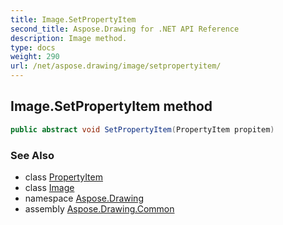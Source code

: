 ```yaml
---
title: Image.SetPropertyItem
second_title: Aspose.Drawing for .NET API Reference
description: Image method. 
type: docs
weight: 290
url: /net/aspose.drawing/image/setpropertyitem/
---
```

## Image.SetPropertyItem method

```csharp
public abstract void SetPropertyItem(PropertyItem propitem)
```

### See Also

* class [PropertyItem](../../../aspose.drawing.imaging/propertyitem/)
* class [Image](../)
* namespace [Aspose.Drawing](../../image/)
* assembly [Aspose.Drawing.Common](../../../)


